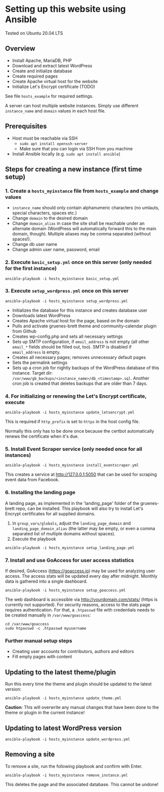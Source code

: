 # Setting up this website using Ansible

Tested on Ubuntu 20.04 LTS

## Overview

* Install Apache, MariaDB, PHP
* Download and extract latest WordPress
* Create and initialize database
* Create required pages
* Create Apache virtual host for the website
* Initialize Let's Encrypt certificate (TODO)

See file `hosts_example` for required settings.

A server can host multiple website instances. Simply use different `instance_name` and `domain`
values in each host file.

## Prerequisites

* Host must be reachable via SSH
  * `sudo apt install openssh-server`
  * Make sure that you can login via SSH from you machine
* Install Ansible locally (e.g. `sudo apt install ansible`)

## Steps for creating a new instance (first time setup)

### 1. Create a `hosts_myinstance` file from `hosts_example` and change values
* `instance_name` should only contain alphanumeric characters (no umlauts, special characters, spaces etc.)
* Change `domain` to the desired domain
* Change `domain_alias` in case the site shall be reachable under an alternate domain (WordPress will
  automatically forward this to the main domain, though). Multiple aliases may be comma separated (without spaces!).
* Change db user name
* Change admin user name, password, email

### 2. Execute `basic_setup.yml` once on this server (only needed for the first instance)
```
ansible-playbook -i hosts_myinstance basic_setup.yml
```

### 3. Execute `setup_wordpress.yml` once on this server
```
ansible-playbook -i hosts_myinstance setup_wordpress.yml
```
* Initializes the database for this instance and creates database user
* Downloads latest WordPress
* Creates Apache virtual host for the page, based on the domain
* Pulls and activate gruenes-brett theme and community-calendar plugin from Github
* Creates wp-config.php and sets all necessary settings
* Sets up SMTP configuration, if `email_address` is not empty (all other `email_*`
  fields should be filled out, too). SMTP is disabled if `email_address` is empty.
* Creates all necessary pages; removes unnecessary default pages
* Sets the permalink settings
* Sets up a cron job for nightly backups of the WordPress database of this instance.
  Target dir: `/var/www/gb_backups/<instance_name>/db_<timestamp>.sql`.
  Another cron job is created that deletes backups that are older than 7 days.

### 4. For initializing or renewing the Let's Encrypt certificate, execute
```
ansible-playbook -i hosts_myinstance update_letsencrypt.yml
```

This is required if `http_prefix` is set to `https` in the host config file.

Normally this only has to be done once because the certbot automatically renews the certificate
when it's due.

### 5. Install Event Scraper service (only needed once for all instances)
```
ansible-playbook -i hosts_myinstance install_eventscraper.yml
```

This creates a service at http://127.0.0.1:5050 that can be used for
scraping event data from Facebook.

### 6. Installing the landing page
A landing page, as implemented in the 'landing_page' folder of the gruenes-brett repo,
can be installed. This playbook will also try to install Let's Encrypt certificates
for all supplied domains.

1. In `group_vars/globals`, adjust the `landing_page_domain` and `landing_page_domain_alias`
   (the latter may be empty, or even a comma separated list of multiple domains without spaces).
2. Execute the playbook
```
ansible-playbook -i hosts_myinstance setup_landing_page.yml
```

### 7. Install and use GoAccess for user access statistics
If desired, GoAccess (https://goaccess.io) may be used for analyzing user access. The access stats
will be updated every day after midnight. Monthly data is gathered into a single dashboard.
```
ansible-playbook -i hosts_myinstance setup_goaccess.yml
```

The web dashboard is accessible via http://yourdomain.com/stats/
(https is currently not supported). For security reasons, access to the stats page requires authentication.
For that, a `.htpasswd` file with credentials needs to be created manually in `/var/www/goaccess`:
```
cd /var/www/goaccess
sudo htpasswd -c .htpasswd myusername
```

### Further manual setup steps
* Creating user accounts for contributors, authors and editors
* Fill empty pages with content

## Updating to the latest theme/plugin

Run this every time the theme and plugin should be updated to the latest version:
```
ansible-playbook -i hosts_myinstance update_theme.yml
```
**Caution**: This will overwrite any manual changes that have been done to the theme or
plugin in the current instance!


## Updating to latest WordPress version
```
ansible-playbook -i hosts_myinstance update_wordpress.yml
```

## Removing a site

To remove a site, run the following playbook and confirm with Enter.

```
ansible-playbook -i hosts_myinstance remove_instance.yml
```

This deletes the page and the associated database. This cannot be undone!
